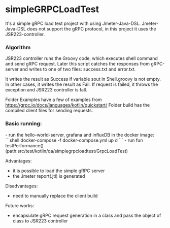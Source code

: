 # simpleGRPCLoadTest

It's a simple gRPC load test project with using Jmeter-Java-DSL.
Jmeter-Java-DSL does not support the gRPC protocol, in this project it uses the JSR223-controller.

<h3>Algorithm</h3>

JSR223 controller runs the Groovy code, which executes shell command and send gRPC request.
Later this script catches the responses from gRPC-server and writes to one of two files: success.txt and error.txt.

It writes the result as Success if variable sout in Shell.groovy is not empty. In other cases, it writes the result as Fail.
If request is failed, it throws the exception and JSR223 controller is fall.

Folder Examples have a few of examples from https://grpc.io/docs/languages/kotlin/quickstart/
Folder build has the compiled client files for sending requests.


<h3>Basic running:</h3>
- run the hello-world-server, grafana and influxDB in the docker image:
```shell
docker-compose -f docker-compose.yml up d
```
- run fun testPerformance() (path:src/test/kotlin/qa/simplegrpcloadtest/GrpcLoadTest)

Advantages:
- it is possible to load the simple gRPC server
- the Jmeter report(.jtl) is generated

Disadvantages:
- need to manually replace the client build

Future works:
- encapsulate gRPC request generation in a class and pass the object of class to JSR223 controller